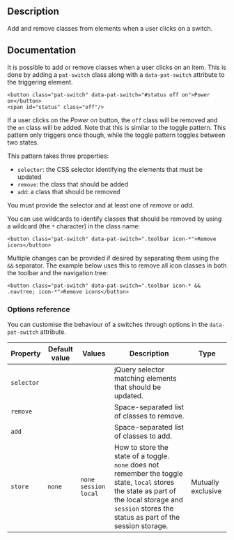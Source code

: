 ## Description

Add and remove classes from elements when a user clicks on a switch.

## Documentation

It is possible to add or remove classes when a user clicks on an item.
This is done by adding a `pat-switch` class along with a
`data-pat-switch` attribute to the triggering element.

    <button class="pat-switch" data-pat-switch="#status off on">Power on</button>
    <span id="status" class="off"/>

If a user clicks on the _Power on_ button, the `off` class will be
removed and the `on` class will be added. Note that this is similar to
the toggle pattern. This pattern only triggers once though, while the
toggle pattern toggles between two states.

This pattern takes three properties:

-   `selector`: the CSS selector identifying the elements that must be
    updated
-   `remove`: the class that should be added
-   `add`: a class that should be removed

You must provide the selector and at least one of _remove_ or _add_.

You can use wildcards to identify classes that should be removed by
using a wildcard (the `*` character) in the class name:

    <button class="pat-switch" data-pat-switch=".toolbar icon-*">Remove icons</button>

Multiple changes can be provided if desired by separating them using the
`&&` separator. The example below uses this to remove all icon classes
in both the toolbar and the navigation tree:

    <button class="pat-switch" data-pat-switch=".toolbar icon-* && .navtree; icon-*">Remove icons</button>

### Options reference

You can customise the behaviour of a switches through options in the
`data-pat-switch` attribute.

| Property   | Default value | Values                   | Description                                                                                                                                                                                          | Type               |
| ---------- | ------------- | ------------------------ | ---------------------------------------------------------------------------------------------------------------------------------------------------------------------------------------------------- | ------------------ |
| `selector` |               |                          | jQuery selector matching elements that should be updated.                                                                                                                                            |                    |
| `remove`   |               |                          | Space-separated list of classes to remove.                                                                                                                                                           |                    |
| `add`      |               |                          | Space-separated list of classes to add.                                                                                                                                                              |                    |
| `store`    | `none`        | `none` `session` `local` | How to store the state of a toggle. `none` does not remember the toggle state, `local` stores the state as part of the local storage and `session` stores the status as part of the session storage. | Mutually exclusive |
